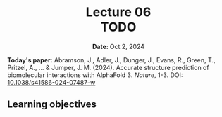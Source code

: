<h1 align="center">
<b>Lecture 06</b><br>
TODO
</h1>
<p align="center"><b>Date: </b>Oct 2, 2024</p>

**Today's paper:** Abramson, J., Adler, J., Dunger, J., Evans, R., Green, T., Pritzel, A., ... & Jumper, J. M. (2024). Accurate structure prediction of biomolecular interactions with AlphaFold 3. *Nature*, 1-3. DOI: [10.1038/s41586-024-07487-w](https://doi.org/10.1038/s41586-024-07487-w)

## Learning objectives
